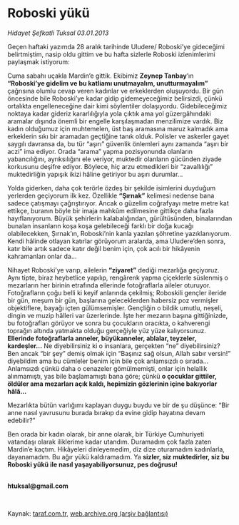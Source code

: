 # Roboski yükü

*Hidayet Şefkatli Tuksal 03.01.2013*

<div class="yazi"><p>Geçen haftaki yazımda 28 aralık tarihinde Uludere/ Roboski’ye gideceğimi belirtmiştim, nasip oldu gittim ve bu hafta sizlerle Roboski izlenimlerimi paylaşmak istiyorum:</p>
<p>Cuma sabahı uçakla Mardin’e gittik. Ekibimiz <b>Zeynep Tanbay</b>’ın <b>“Roboski’ye gidelim ve bu katliamı unutmayalım, unutturmayalım”</b> çağrısına olumlu cevap veren kadınlar ve erkeklerden oluşuyordu. Bir gün öncesinde bile Roboski’ye kadar gidip gidemeyeceğimiz belirsizdi, çünkü ortalıkta engelleneceğine dair kimi söylentiler dolaşıyordu. Gidebileceğimiz noktaya kadar gideriz kararlılığıyla yola çıktık ama yol güzergâhındaki aramalar dışında önemli bir engelle karşılaşmadan menzilimize vardık. Biz kadın olduğumuz için muhtemelen, üst baş aramasına maruz kalmadık ama erkeklerin sıkı bir aramadan geçtiğine tanık olduk. Polisler ve askerler gayet saygılı davransa da, bu tür “aşırı” güvenlik önlemleri aynı zamanda “aşırı bir aczi” ima ediyor. Orada “arama” yapma pozisyonunda olanların yabancılığını, ayrıksılığını ele veriyor, muktedir olanların gücünden ziyade korkusunu deşifre ediyor. Böylece, hiç arzu etmedikleri bir “zavallılığı” muktedirliğin yapışık ikizi hâline getiriyor bu aşırı durumlar...</p>
<p>Yolda giderken, daha çok terörle özdeş bir şekilde isimlerini duyduğum yerlerden geçiyorum ilk kez. Özellikle <b>“Şırnak”</b> kelimesi nedense bana sadece çatışmayı çağrıştırıyor. Ancak o güzelim coğrafyayı metre metre kat ettikçe, buranın böyle bir imaja mahkûm edilmesine gittikçe daha fazla hayıflanıyorum. Büyük şehirlerin kalabalığından, gürültüsünden, binalarından bunalan insanların koşa koşa gelebileceği farklı bir doğa kucağı olabilecekken, Şırnak’ın, Roboski’nin kanla yazılan şöhretine yazıklanıyorum. Kendi hâlinde otlayan katırlar görüyorum aralarda, ama Uludere’den sonra, katır bile artık sadece katır değil benim için, çok acılı bir hikâyenin kahramanları onlar da...</p>
<p>Nihayet Roboski’ye varıp, ailelerin <b>“ziyaret”</b> dediği mezarlığa geçiyoruz. Aynı tipte, biraz heybetlice yapılıp, rengârenk yapma çiçeklerle süslenmiş o mezarların her birinin etrafında ellerinde fotoğraflarla aileler oturuyor. Fotoğrafların çoğu belli ki keyif anlarında çekilmiş; Roboskili gençler ileride bir gün, meşum bir gün, başlarına geleceklerden habersiz poz vermişler objektiflere, bayağı içten gülümsemişler. Gençliğin o bildik umutlu, neşeli, dingin ve muzip hâlleri var üzerlerinde. İşte her mezarın başına gittiğinizde, bu fotoğrafları görüyor ve sonra bu çocukların oracıkta, o kahverengi toprağın altında yatmakta olduğu gerçeğiyle yüz yüze kalıyorsunuz. <b>Ellerinde fotoğraflarla anneler, büyükanneler, ablalar, teyzeler, kardeşler...</b> Ne diyebilirsiniz ki o insanlara, gerçekten “ne” diyebilirsiniz? Ben ancak “bir şey” demiş olmak için “Başınız sağ olsun, Allah sabır versin!” diyebildim ama bu cümleler benim için bile çok anlamsızdı o sırada... Anlamsızdı çünkü daha o cenazeler gömülmemişti, onlar için helallik alınmamıştı, yas bile başlamamıştı bana göre; çünkü <b>o çocuklar gittiler, öldüler ama mezarları açık kaldı, hepimizin gözlerinin içine bakıyorlar hâlâ...</b></p>
<p>Mezarlıkta bütün varlığımı kaplayan duygu buydu ve bir de şu düşünce: “Bir anne nasıl yavrusunu burada bırakıp da evine gidip hayatına devam edebilir?” </p>
<p>Ben orada bir kadın olarak, bir anne olarak, bir Türkiye Cumhuriyeti vatandaşı olarak iliklerime kadar utandım. Duramadım çok fazla zaten Mardin’e kaçtım. Hikâyeleri dinleyemedim, diz dize oturamadım kadınlarla, dayanamadım. Bu ağır yükü kaldıramadım. Ya <b>sizler, siz muktedirler, siz bu Roboski yükü ile nasıl yaşayabiliyorsunuz, pes doğrusu!</b> </p><b>
<p><br/>htuksal@gmail.com</p>
<p></p></b> 
</div>

Kaynak: [taraf.com.tr](http://www.taraf.com.tr/hidayet-sefkatli-tuksal/makale-roboski-yuku.htm), [web.archive.org (arşiv bağlantısı)](http://web.archive.org/web/20131107120702/http://www.taraf.com.tr/hidayet-sefkatli-tuksal/makale-roboski-yuku.htm)
